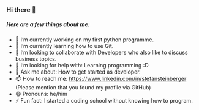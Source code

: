 ### Hi there 👋

##### Here are a few things about me:
- 🔭 I’m currently working on my first python programme.
- 🌱 I’m currently learning how to use Git.
- 👯 I’m looking to collaborate with Developers who also like to discuss business topics.
- 🤔 I’m looking for help with: Learning programming :D
- 💬 Ask me about: How to get started as developer.
- 📫 How to reach me: https://www.linkedin.com/in/stefansteinberger (Please mention that you found my profile via GitHub)
- 😄 Pronouns: he/him
- ⚡ Fun fact: I started a coding school without knowing how to program.




<!--
**h1054454/h1054454** is a ✨ _special_ ✨ repository because its `README.md` (this file) appears on your GitHub profile.
-->
